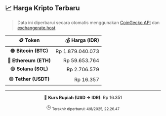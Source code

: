 

<!-- HARGA_KRIPTO -->
## 📈 Harga Kripto Terbaru

> Data ini diperbarui secara otomatis menggunakan [CoinGecko API](https://www.coingecko.com/) dan [exchangerate.host](https://exchangerate.host/)

<div align="center">

| 🪙 Token | 💰 Harga (IDR) |
|:------:|---------------:|
| 🟠 **Bitcoin (BTC)**   | Rp 1.879.040.073 |
| 🔵 **Ethereum (ETH)**  | Rp 59.653.764 |
| 🟣 **Solana (SOL)**    | Rp 2.706.579 |
| 🟢 **Tether (USDT)**   | Rp 16.357 |

---

💱 **Kurs Rupiah (USD → IDR)**: Rp 16.351

🕒 <sub>Terakhir diperbarui: 4/8/2025, 22.26.47</sub>

</div>
<!-- /HARGA_KRIPTO -->